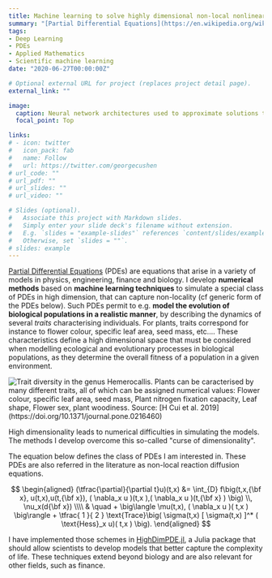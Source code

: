 ```yaml
---
title: Machine learning to solve highly dimensional non-local nonlinear PDEs
summary: "[Partial Differential Equations](https://en.wikipedia.org/wiki/Partial_differential_equation) (PDEs) are equations that arise in a variety of models in physics, engineering, finance and biology. I develop **numerical schemes** based on **machine learning techniques** to solve for a special class of PDEs (cf below) in high dimension. "
tags:
- Deep Learning
- PDEs
- Applied Mathematics
- Scientific machine learning
date: "2020-06-27T00:00:00Z"

# Optional external URL for project (replaces project detail page).
external_link: ""

image:
  caption: Neural network architectures used to approximate solutions to Eq. (1). The output neuron $\mathbb{V}_n(\theta ,x)$ approximates $u(t_n,x)$.
  focal_point: Top

links:
# - icon: twitter
#   icon_pack: fab
#   name: Follow
#   url: https://twitter.com/georgecushen
# url_code: ""
# url_pdf: ""
# url_slides: ""
# url_video: ""

# Slides (optional).
#   Associate this project with Markdown slides.
#   Simply enter your slide deck's filename without extension.
#   E.g. `slides = "example-slides"` references `content/slides/example-slides.md`.
#   Otherwise, set `slides = ""`.
# slides: example
---
```


[Partial Differential Equations](https://en.wikipedia.org/wiki/Partial_differential_equation) (PDEs) are equations that arise in a variety of models in physics, engineering, finance and biology. I develop **numerical methods** based on **machine learning techniques** to simulate a special class of PDEs in high dimension, that can capture non-locality (cf generic form of the PDEs below). Such PDEs permit to e.g. **model the evolution of biological populations in a realistic manner**, by describing the dynamics of several *traits* characterising individuals. For plants, traits correspond for instance to flower colour, specific leaf area, seed mass, etc.... These characteristics define a high dimensional space that must be considered when modelling ecological and evolutionary processes in biological populations, as they determine the overall fitness of a population in a given environment. 

![](misc/hemerocallis.jpg "Trait diversity in the genus Hemerocallis. Plants can be caracterised by many different traits, all of which can be assigned numerical values:  Flower colour, specific leaf area, seed mass, Plant nitrogen fixation capacity, Leaf shape, Flower sex, plant woodiness. Source: [H Cui et al. 2019](https://doi.org/10.1371/journal.pone.0216460)")

High dimensionality leads to numerical difficulties in simulating the models. The methods I develop overcome this so-called "curse of dimensionality". 

The equation below defines the class of PDEs I am interested in. These PDEs are also referred in the literature as non-local reaction diffusion equations.

$$
\begin{aligned}
  (\tfrac{\partial}{\partial t}u)(t,x)
  &=
  \int_{D} f\big(t,x,{\bf x}, u(t,x),u(t,{\bf x}), ( \nabla_x u )(t,x ),( \nabla_x u )(t,{\bf x} ) \big) \\, \nu_x(d{\bf x}) \\\\
  & \quad + \big\langle \mu(t,x), ( \nabla_x u )( t,x ) \big\rangle + \tfrac{ 1 }{ 2 }
  \text{Trace}\big(
  \sigma(t,x) [ \sigma(t,x) ]^*
  ( \text{Hess}_x u)( t,x )
  \big).
\end{aligned}
$$



I have implemented those schemes in [HighDimPDE.jl](https://github.com/SciML/HighDimPDE.jl), a Julia package that should allow scientists to develop models that better capture the complexity of life. These techniques extend beyond biology and are also relevant for other fields, such as finance.
